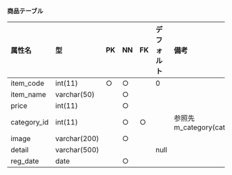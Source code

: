 **商品テーブル**

|属性名|型|PK|NN|FK|デフォルト|備考|
|:---|:---|:---|:---|:---|:---|:---|
|item_code|int(11)|○|○||0||
|item_name|varchar(50)||○|||
|price|int(11)||○||||
|category_id|int(11)||○|○||参照先m_category(category_id)|
|image|varchar(200)||○|||
|detail|varchar(500)||||null|
|reg_date|date||○|||
